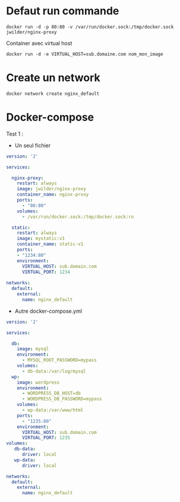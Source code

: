 # Defaut run commande
  
    docker run -d -p 80:80 -v /var/run/docker.sock:/tmp/docker.sock jwilder/nginx-proxy
    
Container avec virtual host
    
    docker run -d -e VIRTUAL_HOST=sub.domaine.com nom_mon_image


# Create un network

    docker network create nginx_default

# Docker-compose

Test 1 :

- Un seul fichier
```yml
version: '2'

services:

  nginx-proxy:
    restart: always
    image: jwilder/nginx-proxy
    container_name: nginx-proxy
    ports:
      - "80:80"
    volumes:
      - /var/run/docker.sock:/tmp/docker.sock:ro

  static:
    restart: always
    image: mystatic:v1
    container_name: static-v1
    ports:
    - "1234:80"
    environment:
      VIRTUAL_HOST: sub.domain.com
      VIRTUAL_PORT: 1234
      
networks:
  default:
    external:
      name: nginx_default
```

- Autre docker-compose.yml
```yml
version: '2'

services:

  db:
    image: mysql
    environment:
      - MYSQL_ROOT_PASSWORD=mypass
    volumes:
      - db-data:/var/log/mysql
  wp:
    image: wordpress
    environment:
      - WORDPRESS_DB_HOST=db
      - WORDPRESS_DB_PASSWORD=mypass
    volumes:
      - wp-data:/var/www/html
    ports:
      - "1235:80"
    environment:
      VIRTUAL_HOST: sub.domain.com
      VIRTUAL_PORT: 1235
volumes:
   db-data:
      driver: local
   wp-data:
      driver: local

networks:
  default:
    external:
      name: nginx_default
```
